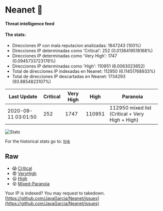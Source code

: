# Neanet :hocho:
#### Threat intelligence feed
#### The stats:

- Direcciones IP con mala reputacion analizadas: 1847243 (100%)
- Direcciones IP determinadas como 'Critical':  252 (0.0136419518168%)
- Direcciones IP determinadas como 'Very High':  1747 (0.0945733723176%)
- Direcciones IP determinadas como 'High':  110951 (6.0063023652)
- Total de direcciones IP indexadas en Neanet:  112950 (6.11451768933%)
- Total de direcciones IP descartadas en Neanet:  1734293 (93.8854823107%)

| Last Update | Critical | Very High | High | Paranoia |
| --- | --- | --- | --- | --- |
| 2020-09-11 03:01:50 | 252 | 1747 | 110951 | 112950 mixed list (Critical + Very High + High)|

![Stats](https://docs.google.com/spreadsheets/d/e/2PACX-1vSnaNMIXVabIpDJjufMlzH7poXnshF3mgd8Is1g9ytUEzVsP5my4Trn8f-xkoLLQ38xpL3HtmUexLo6/pubchart?oid=501124687&format=image)

For the historical stats go to: [link](/stats.csv)
## Raw
- :scream: [Critical](https://raw.githubusercontent.com/JavaGarcia/Neanet/master/blacklists/neanet_critical.txt)
- :fearful: [VeryHigh](https://raw.githubusercontent.com/JavaGarcia/Neanet/master/blacklists/neanet_veryHigh.txtt)
- :frowning: [High](https://raw.githubusercontent.com/JavaGarcia/Neanet/master/blacklists/neanet_high.txt)
- :dizzy_face: [Mixed-Paranoia](https://raw.githubusercontent.com/JavaGarcia/Neanet/master/blacklists/neanet_all.txt)


Your IP is indexed? You may request to takedown. [https://github.com/JavaGarcia/Neanet/issues](https://github.com/JavaGarcia/Neanet/issues)




























































































































































































































































































































































































































































































































































































































































































































